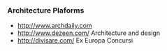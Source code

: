 ### Architecture Plaforms

* http://www.archdaily.com
* http://www.dezeen.com/ Architecture and design
* http://divisare.com/ Ex Europa Concursi